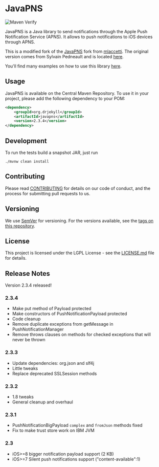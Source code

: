 # JavaPNS

![Maven Verify](https://github.com/drjekyll-org/javapns/workflows/Maven%20Verify/badge.svg)

JavaPNS is a Java library to send notifications through the Apple Push Notification Service (APNS). It
allows to push notifications to iOS devices through APNS.

This is a modified fork of the [JavaPNS](https://github.com/mlaccetti/JavaPNS) fork from
[mlaccetti](https://github.com/mlaccetti). The original version comes from Sylvain Pedneault and is located
[here](http://code.google.com/p/javapns).

You'll find many examples on how to use this library [here](https://code.google.com/archive/p/javapns/wikis).

## Usage

JavaPNS is available on the Central Maven Repository. To use it in your project, please add the following dependency to your POM:

```xml
<dependency>
	<groupId>org.drjekyll</groupId>
	<artifactId>javapns</artifactId>
	<version>2.3.4</version>
</dependency>
```

## Development

To run the tests build a snapshot JAR, just run

    ./mvnw clean install

## Contributing

Please read [CONTRIBUTING](CONTRIBUTING.md) for details on our code of conduct, and the process for submitting pull requests to us.

## Versioning

We use [SemVer](http://semver.org/) for versioning. For the versions available, see the [tags on this repository](https://github.com/drjekyll-org/javapns/tags).

## License

This project is licensed under the LGPL License - see the [LICENSE.md](LICENSE.md) file for details.

## Release Notes

Version 2.3.4 released!

### 2.3.4

* Make put method of Payload protected
* Make constructors of PushNotificationPayload protected
* Code cleanup
* Remove duplicate exceptions from getMessage in PushNotificationManager
* Remove throws clauses on methods for checked exceptions that will never be thrown

### 2.3.3

* Update dependencies: org.json and slf4j
* Little tweaks
* Replace deprecated SSLSession methods

### 2.3.2

* 1.8 tweaks
* General cleanup and overhaul

### 2.3.1

* PushNotificationBigPayload ```complex``` and ```fromJson``` methods fixed
* Fix to make trust store work on IBM JVM

### 2.3

* iOS>=8 bigger notification payload support (2 KB)
* iOS>=7 Silent push notifications support ("content-available":1)

